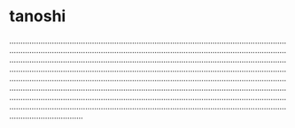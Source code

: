 # tanoshi

.................................................................................................................................................................................................................................................................................................................................................................................................................................................................................................................................................................................................................................................................................................................................................................................................................................................................................................................................................................................................................................................................